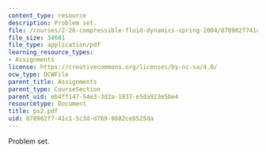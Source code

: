 ```yaml
---
content_type: resource
description: Problem set.
file: /courses/2-26-compressible-fluid-dynamics-spring-2004/878902f741c15c3dd7698602ce8525da_ps2.pdf
file_size: 34601
file_type: application/pdf
learning_resource_types:
- Assignments
license: https://creativecommons.org/licenses/by-nc-sa/4.0/
ocw_type: OCWFile
parent_title: Assignments
parent_type: CourseSection
parent_uid: eb4ff147-54e3-3d2a-1937-e5da923e5be4
resourcetype: Document
title: ps2.pdf
uid: 878902f7-41c1-5c3d-d769-8602ce8525da
---
```

Problem set.